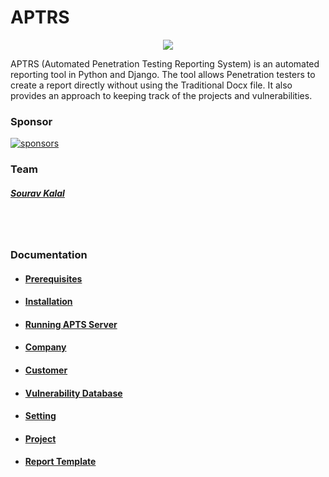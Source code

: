# APTRS
<p align="center">
  <img src="https://i.ibb.co/JQdKWHL/APTRS.png" />
</p>
APTRS (Automated Penetration Testing Reporting System) is an automated reporting tool in Python and Django. The tool allows Penetration testers to create a report directly without using the Traditional Docx file. It also provides an approach to keeping track of the projects and vulnerabilities.

### Sponsor
[![sponsors](https://img.shields.io/github/sponsors/Anof-cyber)](https://github.com/sponsors/Anof-cyber)

### Team 
##### [Sourav Kalal](https://twitter.com/)

<br></br>
### Documentation
- #### [Prerequisites](Prerequisites.md)
- #### [Installation](installation.md)
- #### [Running APTS Server](Running.md)
- #### [Company](Company.md)
- #### [Customer](Customer.md)
- #### [Vulnerability Database](Vulnerability-Database.md)
- #### [Setting](Setting.md)
- #### [Project](Project.md)
- #### [Report Template](Report-Template.md)
